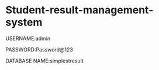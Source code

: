 # Student-result-management-system
USERNAME:admin

PASSWORD:Password@123

DATABASE NAME:simplestresult
